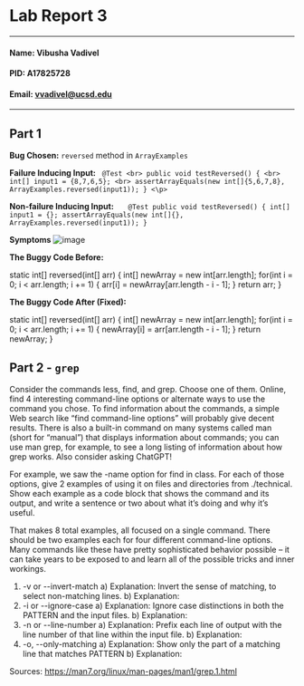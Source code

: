# Lab Report 3
---
#### Name: Vibusha Vadivel 
#### PID: A17825728 
#### Email: vvadivel@ucsd.edu
---

## Part 1
**Bug Chosen:** `reversed` method in `ArrayExamples`

**Failure Inducing Input:**
 ` @Test <br>
  public void testReversed() { <br>
       int[] input1 = {8,7,6,5}; <br>
       assertArrayEquals(new int[]{5,6,7,8}, ArrayExamples.reversed(input1));
     } <\p>`

**Non-failure Inducing Input:**
`   @Test
     public void testReversed() {
       int[] input1 = {};
       assertArrayEquals(new int[]{}, ArrayExamples.reversed(input1));
     }`

**Symptoms**
![image](https://github.com/vibushavadivel/cse15l-lab-reports/assets/102670153/628c7ab5-e7b3-4f8c-9e4c-2eb01e9088e1)

**The Buggy Code Before:**

   static int[] reversed(int[] arr) {
       int[] newArray = new int[arr.length];
       for(int i = 0; i < arr.length; i += 1) {
         arr[i] = newArray[arr.length - i - 1];
       }
       return arr;
     }

**The Buggy Code After (Fixed):**

   static int[] reversed(int[] arr) {
       int[] newArray = new int[arr.length];
       for(int i = 0; i < arr.length; i += 1) {
         newArray[i] = arr[arr.length - i - 1];
       }
       return newArray;
     }
     
## Part 2 - `grep`
Consider the commands less, find, and grep. Choose one of them. Online, find 4 interesting command-line options or alternate ways to use the command you chose. To find information about the commands, a simple Web search like “find command-line options” will probably give decent results. There is also a built-in command on many systems called man (short for “manual”) that displays information about commands; you can use man grep, for example, to see a long listing of information about how grep works. Also consider asking ChatGPT!

For example, we saw the -name option for find in class. For each of those options, give 2 examples of using it on files and directories from ./technical. Show each example as a code block that shows the command and its output, and write a sentence or two about what it’s doing and why it’s useful.

That makes 8 total examples, all focused on a single command. There should be two examples each for four different command-line options. Many commands like these have pretty sophisticated behavior possible – it can take years to be exposed to and learn all of the possible tricks and inner workings.

1. -v or --invert-match
   a)
Explanation: Invert the sense of matching, to select non-matching lines.
   b)
Explanation:
3. -i or --ignore-case
   a)
Explanation: Ignore case distinctions in both the PATTERN and the input files.
   b)
Explanation:
5. -n or --line-number
   a)
Explanation: Prefix each line of output with the line number of that line within the input file.
   b)
Explanation:
7.  -o, --only-matching
   a)
Explanation: Show only the part of a matching line that matches PATTERN
   b)
Explanation:

Sources: https://man7.org/linux/man-pages/man1/grep.1.html
